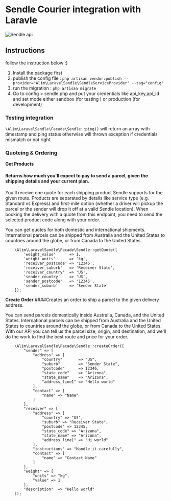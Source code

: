# Sendle Courier integration with Laravle

![Sendle api](https://api-doc.sendle.com/images/logo.png)


## Instructions
follow the instruction below :)

1. Install the package first 
2. publish the config file : `php artisan vendor:publish --provider="Alim\LaravelSandle\SendleServiceProvider" --tag="config"`
3. run the migration : `php artisan migrate`
4. Go to config > sendle.php and put your credentials like api_key,api_id and set mode either  sandbox (for testing ) or production (for development)


### Testing integration 
`\Alim\LaravelSandle\Facade\Sendle::ping()` will return an array with timestamp and ping status otherwise will thrown exception if credentials mismatch or not right

### Quoteing & Ordering 
**Get Products**
#### Returns how much you'll expect to pay to send a parcel, given the shipping details and your current plan.
You'll receive one quote for each shipping product Sendle supports for the given route. Products are separated by details like service type (e.g. Standard vs Express) and first-mile option (whether a driver will pickup the parcel or the sender will drop it off at a valid Sendle location). When booking the delivery with a quote from this endpoint, you need to send the selected product code along with your order.

You can get quotes for both domestic and international shipments. International parcels can be shipped from Australia and the United States to countries around the globe, or from Canada to the United States.

``` 
    \Alim\LaravelSandle\Facade\Sendle::getQuote([
        'weight_value'      => 1,
        'weight_units'      => 'kg',
        'receiver_postcode' => '12345',
        'receiver_suburb'   => 'Receiver State',
        'receiver_country'  => 'US',
        'sender_country'    => 'US',
        'sender_postcode'   => '12345',
        'sender_suburb'     => 'Sender State'
    ]);
```

**Create Order**
####Creates an order to ship a parcel to the given delivery address.

You can send parcels domestically inside Australia, Canada, and the United States. International parcels can be shipped from Australia and the United States to countries around the globe, or from Canada to the United States. With our API you can tell us the parcel size, origin, and destination, and we'll do the work to find the best route and price for your order.

```
    \Alim\LaravelSandle\Facade\Sendle::createOrder([
        "sender" => [
            "address" => [
                "country"       => "US",
                "suburb"        => "Sender State",
                "postcode"      => 12346,
                "state_code"    => "Arizona",
                "state_name"    => "Arizona",
                "address_line1" => "Hello world"
            ],
            "contact" => [
                "name" => "Name"
            ]
        ],
        "receiver" => [
            "address" => [
                "country" => "US",
                "suburb" => "Receiver State",
                "postcode" => 12345,
                "state_code" => "Arizona",
                "state_name" => "Arizona",
                "address_line1" => "Hi world"
            ],
            "instructions" => "Handle it carefully",
            "contact" => [
                "name" => "Contact Name"
            ]
        ],
        "weight" => [
            "units" => "kg",
            "value" => 1
        ],
        "description"  => "Hello world"
    ]);
```